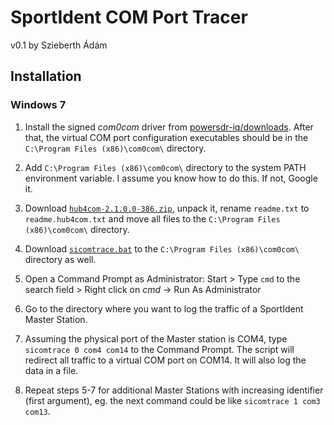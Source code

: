 SportIdent COM Port Tracer
==========================

v0.1
by Szieberth Ádám



Installation
------------

### Windows 7

1. Install the signed _com0com_ driver from [powersdr-iq/downloads][1].
   After that, the virtual COM port configuration executables should be in the
   `C:\Program Files (x86)\com0com\` directory.

2. Add `C:\Program Files (x86)\com0com\` directory to the system PATH
   environment variable. I assume you know how to do this. If not, Google it.

3. Download [`hub4com-2.1.0.0-386.zip`][2], unpack it, rename `readme.txt` to
   `readme.hub4com.txt` and move all files to the
   `C:\Program Files (x86)\com0com\` directory.

4. Download [`sicomtrace.bat`][3] to the `C:\Program Files (x86)\com0com\`
   directory as well.

5. Open a Command Prompt as Administrator: Start > Type `cmd` to the search
   field > Right click on _cmd_ -> Run As Administrator

6. Go to the directory where you want to log the traffic of a SportIdent Master
   Station.

7. Assuming the physical port of the Master station is COM4, type
   `sicomtrace 0 com4 com14` to the Command Prompt. The script will redirect all
   traffic to a virtual COM port on COM14. It will also log the data in a file.

8. Repeat steps 5-7 for additional Master Stations with increasing identifier
   (first argument), eg. the next command could be like
   `sicomtrace 1 com3 com13`.


[1]: https://code.google.com/archive/p/powersdr-iq/downloads
[2]: https://sourceforge.net/projects/com0com/files/hub4com/2.1.0.0/
[3]: https://raw.githubusercontent.com/tajfutas/sicomtrace/master/sicomtrace.bat
